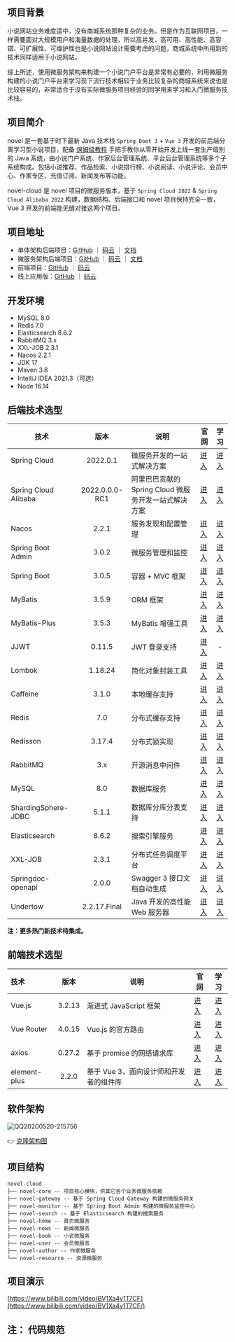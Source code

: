 ## 项目背景

小说网站业务难度适中，没有商城系统那种复杂的业务。但是作为互联网项目，一样需要面对大规模用户和海量数据的处理，所以高并发、高可用、高性能、高容错、可扩展性、可维护性也是小说网站设计需要考虑的问题，商城系统中所用到的技术同样适用于小说网站。

综上所述，使用微服务架构来构建一个小说门户平台是非常有必要的，利用微服务构建的小说门户平台来学习现下流行技术相较于业务比较复杂的商城系统来说也是比较容易的，非常适合于没有实际微服务项目经验的同学用来学习和入门微服务技术栈。

## 项目简介

novel 是一套基于时下最新 Java 技术栈 `Spring Boot 3` + `Vue 3` 开发的前后端分离学习型小说项目，配备 [保姆级教程](https://docs.xxyopen.com/course/novel) 手把手教你从零开始开发上线一套生产级别的 Java
系统，由小说门户系统、作家后台管理系统、平台后台管理系统等多个子系统构成。包括小说推荐、作品检索、小说排行榜、小说阅读、小说评论、会员中心、作家专区、充值订阅、新闻发布等功能。

novel-cloud 是 novel 项目的微服务版本，基于 `Spring Cloud 2022` & `Spring Cloud Alibaba 2022` 构建，数据结构、后端接口和 novel 项目保持完全一致，Vue 3 开发的前端能无缝对接这两个项目。

## 项目地址

- 单体架构后端项目：[GitHub](https://github.com/201206030/novel) ｜ [码云](https://gitee.com/novel_dev_team/novel) ｜ [文档](https://docs.xxyopen.com/course/novel)
- 微服务架构后端项目：[GitHub](https://github.com/201206030/novel-cloud) ｜ [码云](https://gitee.com/novel_dev_team/novel-cloud) ｜ [文档](https://docs.xxyopen.com/course/novelcloud)
- 前端项目：[GitHub](https://github.com/201206030/novel-front-web) ｜ [码云](https://gitee.com/novel_dev_team/novel-front-web)
- 线上应用版：[GitHub](https://github.com/201206030/novel-plus) ｜ [码云](https://gitee.com/novel_dev_team/novel-plus)

## 开发环境

- MySQL 8.0
- Redis 7.0
- Elasticsearch 8.6.2
- RabbitMQ 3.x
- XXL-JOB 2.3.1
- Nacos 2.2.1
- JDK 17
- Maven 3.8
- IntelliJ IDEA 2021.3（可选）
- Node 16.14

## 后端技术选型

| 技术                   |       版本       | 说明                                | 官网                               |                                                              学习                                                               |
|----------------------|:--------------:|-----------------------------------| -------------------------------------- |:-----------------------------------------------------------------------------------------------------------------------------:|
| Spring Cloud         |    2022.0.1    | 微服务开发的一站式解决方案                     | [进入](https://spring.io/projects/spring-cloud) |                              [进入](https://docs.spring.io/spring-cloud/docs/current/reference/html/)                               |
| Spring Cloud Alibaba | 2022.0.0.0-RC1 | 阿里巴巴贡献的 Spring Cloud 微服务开发一站式解决方案 | [进入](https://github.com/alibaba/spring-cloud-alibaba) |                              [进入](https://spring-cloud-alibaba-group.github.io/github-pages/2021/zh-cn/2021.0.5.0/index.html)                               |
| Nacos                |     2.2.1      | 服务发现和配置管理                         | [进入](https://nacos.io)  |                              [进入](https://nacos.io/zh-cn/docs/what-is-nacos.html)                               |
| Spring Boot Admin    |     3.0.2      | 微服务管理和监控                          | [进入](https://github.com/codecentric/spring-boot-admin)                |                                [进入](https://codecentric.github.io/spring-boot-admin/3.0.0-M1)                                 |
| Spring Boot          |     3.0.5      | 容器 + MVC 框架                       | [进入](https://spring.io/projects/spring-boot) |                              [进入](https://docs.spring.io/spring-boot/docs/3.0.0/reference/html)                               |
| MyBatis              |     3.5.9      | ORM 框架                            | [进入](http://www.mybatis.org)                |                                       [进入](https://mybatis.org/mybatis-3/zh/index.html)                                       |
| MyBatis-Plus         |     3.5.3      | MyBatis 增强工具                      | [进入](https://baomidou.com/)                 |                                           [进入](https://baomidou.com/pages/24112f/)                                            |
| JJWT                 |     0.11.5     | JWT 登录支持                          | [进入](https://github.com/jwtk/jjwt)          |                                                               -                                                               |
| Lombok               |    1.18.24     | 简化对象封装工具                          | [进入](https://github.com/projectlombok/lombok) |                                         [进入](https://projectlombok.org/features/all)                                          |
| Caffeine             |     3.1.0      | 本地缓存支持                            | [进入](https://github.com/ben-manes/caffeine)              |                                  [进入](https://github.com/ben-manes/caffeine/wiki/Home-zh-CN)                                  |
| Redis                |      7.0       | 分布式缓存支持                           | [进入](https://redis.io)                 |                                                  [进入](https://redis.io/docs)                                                  |
| Redisson             |     3.17.4     | 分布式锁实现                            | [进入](https://github.com/redisson/redisson)                 |                              [进入](https://github.com/redisson/redisson/wiki/%E7%9B%AE%E5%BD%95)                               |
| RabbitMQ             |      3.x       | 开源消息中间件                           | [进入](https://www.rabbitmq.com)                 |                                [进入](https://www.rabbitmq.com/tutorials/tutorial-one-java.html)                                |
| MySQL                |      8.0       | 数据库服务                             | [进入](https://www.mysql.com)                 |                       [进入](https://docs.oracle.com/en-us/iaas/mysql-database/doc/getting-started.html)                        |
| ShardingSphere-JDBC  |     5.1.1      | 数据库分库分表支持                         | [进入](https://shardingsphere.apache.org)                 |                              [进入](https://shardingsphere.apache.org/document/5.1.1/cn/overview)                               |
| Elasticsearch        |     8.6.2      | 搜索引擎服务                            | [进入](https://www.elastic.co)                 |                       [进入](https://www.elastic.co/guide/en/elasticsearch/reference/current/index.html)                        |
| XXL-JOB              |     2.3.1      | 分布式任务调度平台                         | [进入](https://www.xuxueli.com/xxl-job)                 |                                             [进入](https://www.xuxueli.com/xxl-job)                                             |
| Springdoc-openapi    |     2.0.0      | Swagger 3 接口文档自动生成                | [进入](https://github.com/springdoc/springdoc-openapi)                |                                                 [进入](https://springdoc.org/)                                                  |
| Undertow             |  2.2.17.Final  | Java 开发的高性能 Web 服务器               | [进入](https://undertow.io) |                                         [进入](https://undertow.io/documentation.html)                                          |

**注：更多热门新技术待集成。**

## 前端技术选型

| 技术               |  版本   | 说明                       | 官网                             |                        学习                         |
| :----------------- | :-----: | -------------------------- |--------------------------------| :-------------------------------------------------: |
| Vue.js        |  3.2.13  | 渐进式 JavaScript 框架 | [进入](https://vuejs.org)        |   [进入](https://staging-cn.vuejs.org/guide/introduction.html)    |
| Vue Router            |  4.0.15  | Vue.js 的官方路由                    | [进入](https://router.vuejs.org) | [进入](https://router.vuejs.org/zh/guide/) |
| axios       |  0.27.2  | 基于 promise 的网络请求库               | [进入](https://axios-http.com)   |     [进入](https://axios-http.com/zh/docs/intro)      |
| element-plus               | 2.2.0  | 基于 Vue 3，面向设计师和开发者的组件库   | [进入](https://element-plus.org) |   [进入](https://element-plus.org/zh-CN/guide/design.html)   |

## 软件架构

![QQ20200520-215756](https://s3.ax1x.com/2020/12/09/r92rrT.png)

👉 [克隆架构图](https://www.processon.com/view/5fd028fbe0b34d425254e710)

## 项目结构

```
novel-cloud
├── novel-core -- 项目核心模块，供其它各个业务微服务依赖
├── novel-gateway -- 基于 Spring Cloud Gateway 构建的微服务网关
├── novel-monitor -- 基于 Spring Boot Admin 构建的微服务监控中心
├── novel-search -- 基于 Elasticsearch 构建的搜索服务
├── novel-home -- 首页微服务
├── novel-news -- 新闻微服务
├── novel-book -- 小说微服务
├── novel-user -- 会员微服务
├── novel-author -- 作家微服务  
└── novel-resource -- 资源微服务 
```

## 项目演示

[https://www.bilibili.com/video/BV1Xa4y1T7CF](https://www.bilibili.com/video/BV1Xa4y1T7CF/)


## 注： 代码规范
